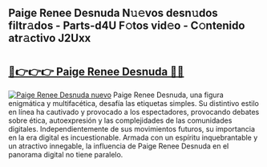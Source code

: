 ## Paige Renee Desnuda N𝚞𝚎vos desn𝚞dos filtr𝚊dos - Parts-d4U F𝚘tos vid𝚎o - C𝚘ntenido atr𝚊ctivo J2Uxx

# <h2><a href="http://mb1uel.tromn.icu/?c=Paige+Renee+Desnuda">🔗👉👉👉 Paige Renee Desnuda 🔗🔗</a></h2>

[![Paige Renee Desnuda nuevo](https://i.imgur.com/pEAQMta.gif)](http://mb1uel.tromn.icu/?c=Paige+Renee+Desnuda)
Paige Renee Desnuda, una figura enigmática y multifacética, desafía las etiquetas simples. Su distintivo estilo en línea ha cautivado y provocado a los espectadores, provocando debates sobre ética, autoexpresión y las complejidades de las comunidades digitales. Independientemente de sus movimientos futuros, su importancia en la era digital es incuestionable. Armada con un espíritu inquebrantable y un atractivo innegable, la influencia de Paige Renee Desnuda en el panorama digital no tiene paralelo.
